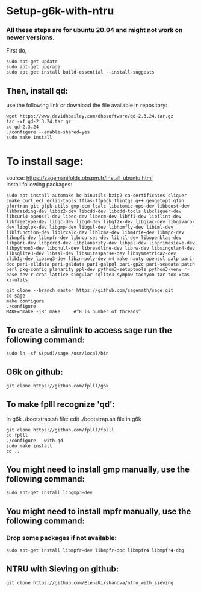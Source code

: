 # Setup-g6k-with-ntru
### All these steps are for ubuntu 20.04 and might not work on newer versions.

First do,  
``` console
sudo apt-get update  
sudo apt-get upgrade  
sudo apt-get install build-essential --install-suggests  
```

## Then, install qd:  
use the following link or download the file available in repository:  
``` console
wget https://www.davidhbailey.com/dhbsoftware/qd-2.3.24.tar.gz  
tar -xf qd-2.3.24.tar.gz  
cd qd-2.3.24  
./configure --enable-shared=yes  
sudo make install  
```

# To install sage:  
source: https://sagemanifolds.obspm.fr/install_ubuntu.html  
Install following packages:
``` console
sudo apt install automake bc binutils bzip2 ca-certificates cliquer cmake curl ecl eclib-tools fflas-ffpack flintqs g++ gengetopt gfan gfortran git glpk-utils gmp-ecm lcalc libatomic-ops-dev libboost-dev libbraiding-dev libbz2-dev libcdd-dev libcdd-tools libcliquer-dev libcurl4-openssl-dev libec-dev libecm-dev libffi-dev libflint-dev libfreetype-dev libgc-dev libgd-dev libgf2x-dev libgiac-dev libgivaro-dev libglpk-dev libgmp-dev libgsl-dev libhomfly-dev libiml-dev liblfunction-dev liblrcalc-dev liblzma-dev libm4rie-dev libmpc-dev libmpfi-dev libmpfr-dev libncurses-dev libntl-dev libopenblas-dev libpari-dev libpcre3-dev libplanarity-dev libppl-dev libprimesieve-dev libpython3-dev libqhull-dev libreadline-dev librw-dev libsingular4-dev libsqlite3-dev libssl-dev libsuitesparse-dev libsymmetrica2-dev zlib1g-dev libzmq3-dev libzn-poly-dev m4 make nauty openssl palp pari-doc pari-elldata pari-galdata pari-galpol pari-gp2c pari-seadata patch perl pkg-config planarity ppl-dev python3-setuptools python3-venv r-base-dev r-cran-lattice singular sqlite3 sympow tachyon tar tox xcas xz-utils
```

``` console
git clone --branch master https://github.com/sagemath/sage.git  
cd sage
make configure  
./configure  
MAKE="make -j8" make     #“8 is number of threads”  
```

## To create a simulink to access sage run the following command:  
``` console
sudo ln -sf $(pwd)/sage /usr/local/bin  
```

## G6k on github:
``` console
git clone https://github.com/fplll/g6k
```

## To make fplll recognize 'qd':  
In g6k ./bootstrap.sh file: edit ./bootstrap.sh file in g6k  
``` console
git clone https://github.com/fplll/fplll
cd fplll
./configure --with-qd 
sudo make install
cd ..  
```

## You might need to install gmp manually, use the following command:  
``` console
sudo apt-get install libgmp3-dev
```

## You might need to install mpfr manually, use the following command:
### Drop some packages if not available: 
``` console
sudo apt-get install libmpfr-dev libmpfr-doc libmpfr4 libmpfr4-dbg  
```

## NTRU with Sieving on github:
``` console
git clone https://github.com/ElenaKirshanova/ntru_with_sieving
```
